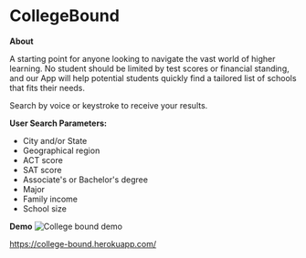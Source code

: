 # CollegeBound

**About** 

A starting point for anyone looking to navigate the vast world of higher learning. No student should be limited by test scores or financial standing, and our App will help potential students quickly find a tailored list of schools that fits their needs.

Search by voice or keystroke to receive your results.  

**User Search Parameters:**
- City and/or State
- Geographical region
- ACT score
- SAT score
- Associate's or Bachelor's degree
- Major
- Family income
- School size

**Demo**
![College bound demo]('./readmeAssets/CB.gif)

https://college-bound.herokuapp.com/


